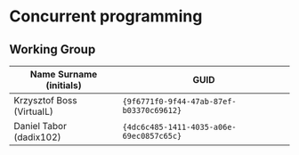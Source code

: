 # Concurrent programming

## Working Group

| Name Surname (initials) | GUID                                     |
| ----------------------- | ---------------------------------------- |
| Krzysztof Boss (VirtuaIL)          | `{9f6771f0-9f44-47ab-87ef-b03370c69612}` |
| Daniel Tabor (dadix102)            | `{4dc6c485-1411-4035-a06e-69ec0857c65c}` |
